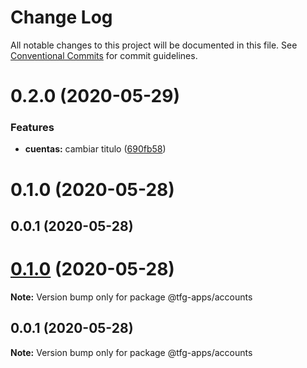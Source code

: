 # Change Log

All notable changes to this project will be documented in this file.
See [Conventional Commits](https://conventionalcommits.org) for commit guidelines.

# 0.2.0 (2020-05-29)


### Features

* **cuentas:** cambiar titulo ([690fb58](https://github.com/isidrok/tfg/commit/690fb58d4f49d7ec476d93bd1587a732dc71bd36))



# 0.1.0 (2020-05-28)



## 0.0.1 (2020-05-28)





# [0.1.0](https://github.com/isidrok/tfg/compare/v0.0.1...v0.1.0) (2020-05-28)

**Note:** Version bump only for package @tfg-apps/accounts





## 0.0.1 (2020-05-28)

**Note:** Version bump only for package @tfg-apps/accounts
